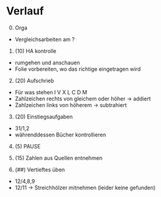 Verlauf
=======

0. Orga
  - Vergleichsarbeiten am ?

1. (10) HA kontrolle
  - rumgehen und anschauen
  - Folie vorbereiten, wo das richtige eingetragen wird

2. (20) Aufschrieb
  - Für was stehen I V X L C D M
  - Zahlzeichen rechts von gleichem oder höher -> addiert
  - Zahlzeichen links von höherem -> subtrahiert

3. (20) Einstiegsaufgaben
  - 31/1,2
  - währenddessen Bücher kontrollieren

4. (5) PAUSE

5. (15) Zahlen aus Quellen entnehmen

6. (##) Vertieftes üben
 - 12/4,8,9
 - 12/11 -> Streichhölzer mitnehmen (leider keine gefunden)
